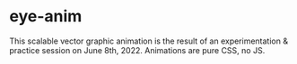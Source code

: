 # eye-anim

This scalable vector graphic animation is the result of an experimentation & practice session on June 8th, 2022. Animations are pure CSS, no JS.

